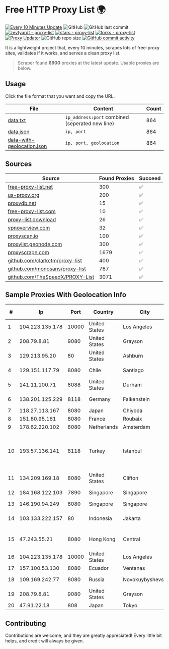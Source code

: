 
# Free HTTP Proxy List 🌍

[![Every 10 Minutes Update](https://github.com/mertguvencli/http-proxy-list/actions/workflows/main.yml/badge.svg?branch=main)](https://github.com/mertguvencli/http-proxy-list/actions/workflows/main.yml)
![GitHub](https://img.shields.io/github/license/mertguvencli/http-proxy-list)
![GitHub last commit](https://img.shields.io/github/last-commit/mertguvencli/http-proxy-list)
[![zevtyardt - proxy-list](https://img.shields.io/static/v1?label=zevtyardt&message=proxy-list&color=blue&logo=github)](https://github.com/zevtyardt/proxy-list "Go to GitHub repo")
[![stars - proxy-list](https://img.shields.io/github/stars/zevtyardt/proxy-list?style=social)](https://github.com/zevtyardt/proxy-list)
[![forks - proxy-list](https://img.shields.io/github/forks/zevtyardt/proxy-list?style=social)](https://github.com/zevtyardt/proxy-list)
[![Proxy Updater](https://github.com/zevtyardt/proxy-list/workflows/Proxy%20Updater/badge.svg)](https://github.com/zevtyardt/proxy-list/actions?query=workflow:"Proxy+Updater")
![GitHub repo size](https://img.shields.io/github/repo-size/zevtyardt/proxy-list)
[![GitHub commit activity](https://img.shields.io/github/commit-activity/m/zevtyardt/proxy-list?logo=commits)](https://github.com/zevtyardt/proxy-list/commits/main)

It is a lightweight project that, every 10 minutes, scrapes lots of free-proxy sites, validates if it works, and serves a clean proxy list.

> Scraper found **6900** proxies at the latest update. Usable proxies are below.

## Usage

Click the file format that you want and copy the URL.

|File|Content|Count|
|----|-------|-----|
|[data.txt](https://raw.githubusercontent.com/mertguvencli/http-proxy-list/main/proxy-list/data.txt)|`ip_address:port` combined (seperated new line)|864|
|[data.json](https://raw.githubusercontent.com/mertguvencli/http-proxy-list/main/proxy-list/data.json)|`ip, port`|864|
|[data-with-geolocation.json](https://raw.githubusercontent.com/mertguvencli/http-proxy-list/main/proxy-list/data-with-geolocation.json)|`ip, port, geolocation`|864|

## Sources

|Source|Found Proxies|Succeed|
|------|-------------|-------|
|[free-proxy-list.net](https://free-proxy-list.net)|300|✅|
|[us-proxy.org](https://www.us-proxy.org)|200|✅|
|[proxydb.net](http://proxydb.net)|15|✅|
|[free-proxy-list.com](https://free-proxy-list.com/?page=&port=&type%5B%5D=http&type%5B%5D=https&up_time=0&search=Search)|10|✅|
|[proxy-list.download](https://www.proxy-list.download/HTTP)|26|✅|
|[vpnoverview.com](https://vpnoverview.com/privacy/anonymous-browsing/free-proxy-servers)|32|✅|
|[proxyscan.io](https://www.proxyscan.io)|100|✅|
|[proxylist.geonode.com](https://proxylist.geonode.com/api/proxy-list?limit=300&page=1&sort_by=lastChecked&sort_type=desc&protocols=http,https)|300|✅|
|[proxyscrape.com](https://api.proxyscrape.com/v2/?request=displayproxies&protocol=http&timeout=10000&country=all&ssl=all&anonymity=all)|1679|✅|
|[github.com/clarketm/proxy-list](https://raw.githubusercontent.com/clarketm/proxy-list/master/proxy-list-raw.txt)|400|✅|
|[github.com/monosans/proxy-list](https://raw.githubusercontent.com/monosans/proxy-list/main/proxies/http.txt)|767|✅|
|[github.com/TheSpeedX/PROXY-List](https://raw.githubusercontent.com/TheSpeedX/PROXY-List/master/http.txt)|3071|✅|


## Sample Proxies With Geolocation Info

|#|Ip|Port|Country|City|Internet Service Provider|
|-|--|----|-------|----|-------------------------|
|1|104.223.135.178|10000|United States|Los Angeles|LayerHost|
|2|208.79.8.81|9080|United States|Grayson|SkyRider Communications|
|3|129.213.95.20|80|United States|Ashburn|Oracle Corporation|
|4|129.151.117.79|8080|Chile|Santiago|Oracle Corporation|
|5|141.11.100.71|8088|United States|Durham|Nrp Network LLC|
|6|138.201.125.229|8118|Germany|Falkenstein|Hetzner Online GmbH|
|7|118.27.113.167|8080|Japan|Chiyoda|GMO Internet, Inc.|
|8|151.80.95.161|8080|France|Roubaix|OVH SAS|
|9|178.62.220.102|8080|Netherlands|Amsterdam|DigitalOcean, LLC|
|10|193.57.136.141|8118|Turkey|Istanbul|SPDNet Telekomunikasyon Hizmetleri Bilgi Teknolojileri Taahhut Sanayi Ve Ticare|
|11|134.209.169.18|8080|United States|Clifton|DigitalOcean, LLC|
|12|184.168.122.103|7890|Singapore|Singapore|GoDaddy.com, LLC|
|13|146.190.94.249|8080|Singapore|Singapore|DigitalOcean, LLC|
|14|103.133.222.157|80|Indonesia|Jakarta|PT Cloud Teknologi Nusantara|
|15|47.243.55.21|8080|Hong Kong|Central|Alibaba (US) Technology Co., Ltd.|
|16|104.223.135.178|10000|United States|Los Angeles|LayerHost|
|17|157.100.53.130|8080|Ecuador|Ventanas|Nedetel S.A.|
|18|109.169.242.77|8080|Russia|Novokuybyshevsk|Commerce Network|
|19|208.79.8.81|9080|United States|Grayson|SkyRider Communications|
|20|47.91.22.18|808|Japan|Tokyo|Alibaba.com LLC|



## Contributing

Contributions are welcome, and they are greatly appreciated! Every
little bit helps, and credit will always be given.

